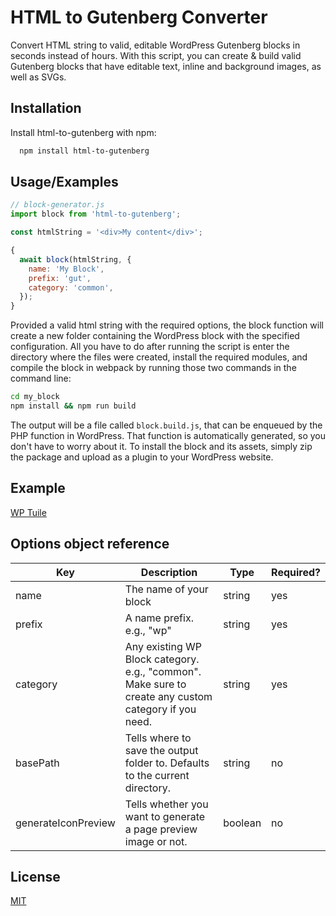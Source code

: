 # HTML to Gutenberg Converter

Convert HTML string to valid, editable WordPress Gutenberg blocks in seconds instead of hours. With this script, you can create & build valid Gutenberg blocks that have editable text, inline and background images, as well as SVGs.

## Installation

Install html-to-gutenberg with npm:

```bash
  npm install html-to-gutenberg
```

## Usage/Examples

```javascript
// block-generator.js
import block from 'html-to-gutenberg';

const htmlString = '<div>My content</div>';

{ 
  await block(htmlString, {
    name: 'My Block',
    prefix: 'gut',
    category: 'common',
  });
}
```

Provided a valid html string with the required options, the block function will create a new folder containing the WordPress block with the specified configuration. All you have to do after running the script is enter the directory where the files were created, install the required modules, and compile the block in webpack by running those two commands in the command line:

```bash
cd my_block
npm install && npm run build
```


The output will be a file called `block.build.js`, that can be enqueued by the PHP function in WordPress. That function is automatically generated, so you don't have to worry about it. To install the block and its assets, simply zip the package and upload as a plugin to your WordPress website. 

## Example

[WP Tuile](https://github.com/DiogoAngelim/tuile)

## Options object reference

| **Key** | **Description** | **Type** | **Required?** |
|---|---|---|---|
| name | The name of your block | string | yes |
| prefix | A name prefix. e.g., "wp" | string | yes |
| category | Any existing WP Block category. e.g., "common". Make sure to create any custom category if you need. | string | yes |
| basePath | Tells where to save the output folder to. Defaults to the current directory. | string | no |
| generateIconPreview | Tells whether you want to generate a page preview image or not. | boolean | no |            | boolean   | no                                     |

## License

[MIT](https://github.com/DiogoAngelim/html-to-gutenberg/blob/main/LICENSE.MD)
